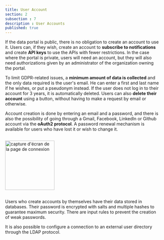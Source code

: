 ```yaml
---
title: User Account
section: 2
subsection : 7
description : User Accounts
published: true
---
```


If the data portal is public, there is no obligation to create an account to use it. Users can, if they wish, create an account to **subscribe to notifications** and create **API keys** to use the APIs with fewer restrictions. In the case where the portal is private, users will need an account, but they will also need authorizations given by an administrator of the organization owning the portal.


To limit GDPR-related issues, a **minimum amount of data is collected** and the only data required is the user's email. He can enter a first and last name if he wishes, or put a pseudonym instead. If the user does not log in to their account for 3 years, it is automatically deleted. Users can also **delete their account** using a button, without having to make a request by email or otherwise.

Account creation is done by entering an email and a password, and there is also the possibility of going through a Gmail, Facebook, LinkedIn or Github account via the **oAuth2 protocol**. A password renewal mechanism is available for users who have lost it or wish to change it.

<img src="./images/functional-presentation/connexion.jpg"
     height="160" style="margin:15px auto;" alt="capture d'écran de la page de connexion" />

Users who create accounts by themselves have their data stored in databases. Their password is encrypted with salts and multiple hashes to guarantee maximum security. There are input rules to prevent the creation of weak passwords.

It is also possible to configure a connection to an external user directory through the LDAP protocol.
